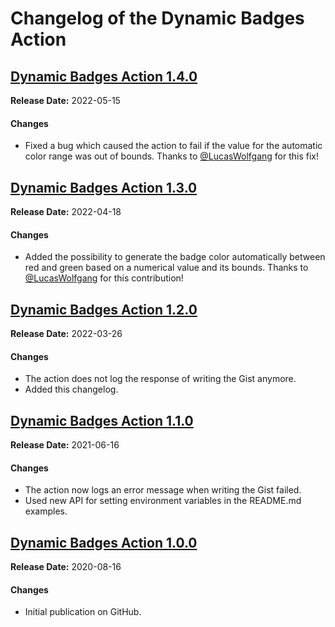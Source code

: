 # Changelog of the Dynamic Badges Action

## [Dynamic Badges Action 1.4.0](https://github.com/Schneegans/dynamic-badges-action/tree/v1.4.0)

**Release Date:** 2022-05-15

#### Changes

* Fixed a bug which caused the action to fail if the value for the automatic color range was out of bounds. Thanks to [@LucasWolfgang](https://github.com/LucasWolfgang) for this fix!

## [Dynamic Badges Action 1.3.0](https://github.com/Schneegans/dynamic-badges-action/tree/v1.3.0)

**Release Date:** 2022-04-18

#### Changes

* Added the possibility to generate the badge color automatically between red and green based on a numerical value and its bounds. Thanks to [@LucasWolfgang](https://github.com/LucasWolfgang) for this contribution!

## [Dynamic Badges Action 1.2.0](https://github.com/Schneegans/dynamic-badges-action/tree/v1.2.0)

**Release Date:** 2022-03-26

#### Changes

* The action does not log the response of writing the Gist anymore.
* Added this changelog.


## [Dynamic Badges Action 1.1.0](https://github.com/Schneegans/dynamic-badges-action/tree/v1.1.0)

**Release Date:** 2021-06-16

#### Changes

* The action now logs an error message when writing the Gist failed.
* Used new API for setting environment variables in the README.md examples.


## [Dynamic Badges Action 1.0.0](https://github.com/Schneegans/dynamic-badges-action/tree/v1.0.0)

**Release Date:** 2020-08-16

#### Changes

* Initial publication on GitHub.

